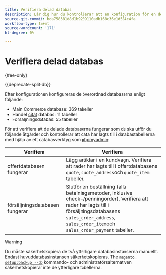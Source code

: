 ```yaml
---
title: Verifiera delad databas
description: Lär dig hur du kontrollerar att en konfiguration för en delad databas i Commerce fungerar som den ska.
source-git-commit: bda758381d8d1b9209110adb168c36e1d504c4fa
workflow-type: tm+mt
source-wordcount: '171'
ht-degree: 0%

---
```



# Verifiera delad databas

{#ee-only}

{{deprecate-split-db}}

Efter konfigurationen konfigureras de överordnad databaserna enligt följande:

- Main Commerce database: 369 tabeller
- Handel [citat](https://glossary.magento.com/quote) databas: 11 tabeller
- Försäljningsdatabas: 55 tabeller

För att verifiera att de delade databaserna fungerar som de ska utför du följande åtgärder och kontrollerar att data har lagts till i databastabellerna med hjälp av ett databasverktyg som [phpmyadmin](https://devdocs.magento.com/guides/v2.4/install-gde/prereq/optional.html#install-optional-phpmyadmin):

| Verifiera | Verifiera |
| -------------- | ------------- |
| offertdatabasen fungerar | Lägg artiklar i en kundvagn. Verifiera att rader har lagts till i offertdatabasens `quote`, `quote_address`och `quote_item` tabeller. |
| försäljningsdatabasen fungerar | Slutför en beställning (alla betalningsmetoder, inklusive check-/penningorder). Verifiera att rader har lagts till i försäljningsdatabasens `sales_order_address`, `sales_order_item`och `sales_order_payment` tabeller. |

>[!WARNING]
>
>Du måste säkerhetskopiera de två ytterligare databasinstanserna manuellt. Endast huvuddatabasinstansen säkerhetskopieras. The [`magento setup:backup --db`](https://devdocs.magento.com/guides/v2.4/install-gde/install/cli/install-cli-backup.html) kommando- och administratörsalternativen säkerhetskopierar inte de ytterligare tabellerna.
